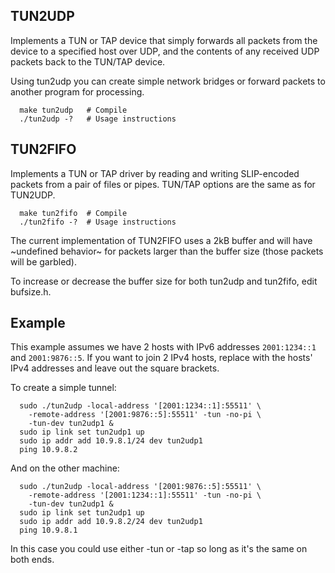 ## TUN2UDP

Implements a TUN or TAP device that simply forwards all packets from
the device to a specified host over UDP, and the contents of any
received UDP packets back to the TUN/TAP device.

Using tun2udp you can create simple network bridges or forward packets
to another program for processing.

```
  make tun2udp   # Compile
  ./tun2udp -?   # Usage instructions
```

## TUN2FIFO

Implements a TUN or TAP driver by reading and writing SLIP-encoded
packets from a pair of files or pipes.  TUN/TAP options are the same
as for TUN2UDP.

```
  make tun2fifo  # Compile
  ./tun2fifo -?  # Usage instructions
```

The current implementation of TUN2FIFO uses a 2kB buffer and will have
~undefined behavior~ for packets larger than the buffer size (those
packets will be garbled).

To increase or decrease the buffer size for both tun2udp and tun2fifo,
edit bufsize.h.

## Example

This example assumes we have 2 hosts with IPv6 addresses `2001:1234::1`
and `2001:9876::5`.  If you want to join 2 IPv4 hosts, replace with the
hosts' IPv4 addresses and leave out the square brackets.

To create a simple tunnel:

```
  sudo ./tun2udp -local-address '[2001:1234::1]:55511' \
    -remote-address '[2001:9876::5]:55511' -tun -no-pi \
    -tun-dev tun2udp1 &
  sudo ip link set tun2udp1 up
  sudo ip addr add 10.9.8.1/24 dev tun2udp1
  ping 10.9.8.2
```

And on the other machine:

```
  sudo ./tun2udp -local-address '[2001:9876::5]:55511' \
    -remote-address '[2001:1234::1]:55511' -tun -no-pi \
    -tun-dev tun2udp1 &
  sudo ip link set tun2udp1 up
  sudo ip addr add 10.9.8.2/24 dev tun2udp1
  ping 10.9.8.1
```

In this case you could use either -tun or -tap so long as it's the
same on both ends.
